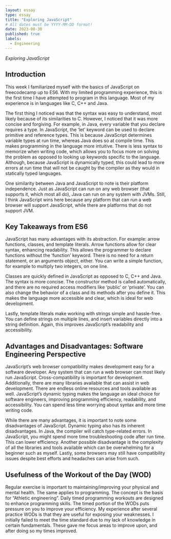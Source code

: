 ```yaml
---
layout: essay
type: essay
title: "Exploring JavaScript"
# All dates must be YYYY-MM-DD format!
date: 2023-08-30
published: true
labels:
  - Engineering
---
```

*Exploring JavaScript*
## Introduction
This week I familiarized myself with the basics of JavaScript on freecodecamp up to ES6. With my limited programming experience, this is the first time I have attempted to program in this language. Most of my experience is in languages like C, C++ and Java. 

The first thing I noticed was that the syntax was easy to understand, most likely because of its similarities to C. However, I noticed that it was more concise and forgiving. For example, in Java, every variable that you declare requires a type. In JavaScript, the ‘let’ keyword can be used to declare primitive and reference types. This is because JavaScript determines variable types at run time, whereas Java does so at compile time. This makes programming in the language more intuitive. There is less syntax to memorize when writing code, which allows you to focus more on solving the problem as opposed to looking up keywords specific to the language. Although, because JavaScript is dynamically typed, this could lead to more errors at run time that will not be caught by the compiler as they would in statically typed languages. 

One similarity between Java and JavaScript to note is their platform independence. Just as JavaScript can run on any web browser (that supports it, which most all do), Java can run on any system with JVMs. Still, I think JavaScript wins here because any platform that can run a web browser will support JavaScript, while there are platforms that do not support JVM.  

## Key Takeaways from ES6
JavaScript has many advantages with its abstraction. For example: arrow functions, classes, and template literals. Arrow functions allow for clear syntax, enhancing readability. This allows the programmer to declare functions without the ‘function’ keyword. There is no need for a return statement, or an arguments object, either. You can write a simple function, for example to multiply two integers, on one line. 



Classes are quickly defined in JavaScript as opposed to C, C++ and Java. The syntax is more concise. The constructor method is called automatically, and there are no required access modifiers like ‘public’ or ‘private’. You can also change the behavior of a class and its methods after you define it. This makes the language more accessible and clear, which is ideal for web development. 

Lastly, template literals make working with strings simple and hassle-free. You can define strings on multiple lines, and insert variables directly into a string definition. Again, this improves JavaScript’s readability and accessibility.

## Advantages and Disadvantages: Software Engineering Perspective 
JavaScript’s web browser compatibility makes development easy for a software developer. Any system that can run a web browser can most likely run JavaScript. Cross-compatibility is important for development. Additionally, there are many libraries available that can assist in web development. There are endless online resources and tools available as well. JavaScript’s dynamic typing makes the language an ideal choice for software engineers, improving programming efficiency, readability, and accessibility. You can spend less time worrying about syntax and more time writing code. 

While there are many advantages, it is important to note some disadvantages of JavaScript. Dynamic typing also has its inherent disadvantages. In Java, the compiler will catch type-related errors. In JavaScript, you might spend more time troubleshooting code after run time. This can lower efficiency. Another possible disadvantage is the complexity of all the libraries and tools available which can be overwhelming for a beginner such as myself. Lastly, some browsers may still have compatibility issues despite best efforts and headaches can arise from such. 

## Usefulness of the Workout of the Day (WOD)
Regular exercise is important to maintaining/improving your physical and mental health. The same applies to programming. The concept is the basis for “Athletic engineering”. Daily timed programming workouts are designed to enhance programming skills. The timed portion of the WODs puts pressure on you to improve your efficiency. My experience after several practice WODs is that they are useful for exposing your weaknesses. I initially failed to meet the time standard due to my lack of knowledge in certain fundamentals. These gave me focus areas to improve upon, and after doing so my times improved. 
